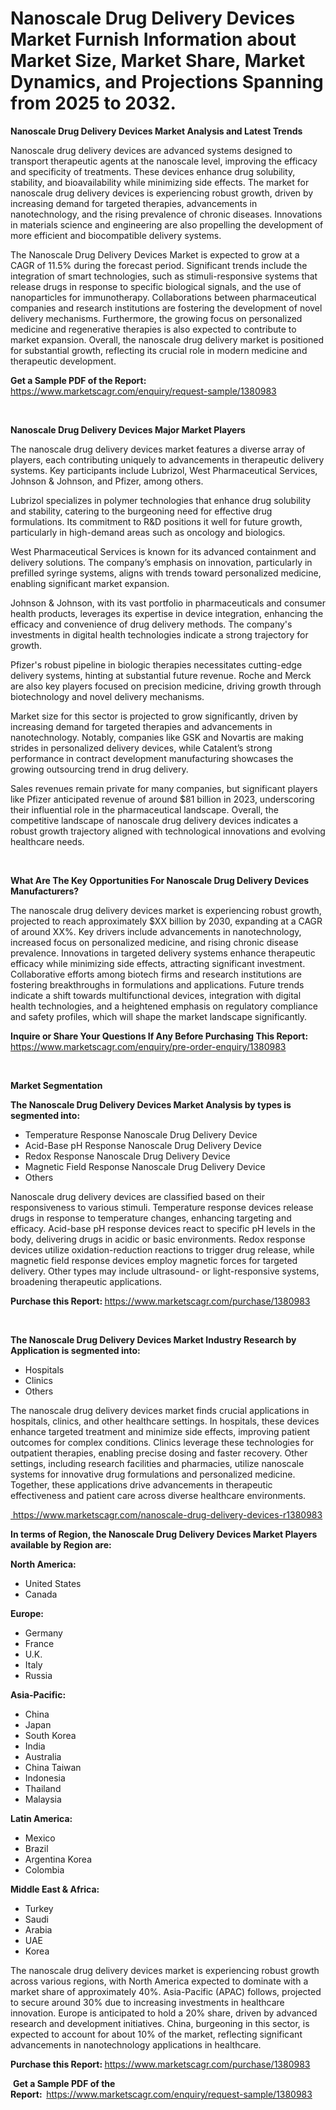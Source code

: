 <p><h1>Nanoscale Drug Delivery Devices Market Furnish Information about Market Size, Market Share, Market Dynamics, and Projections Spanning from 2025 to 2032.</h1></p><p><strong>Nanoscale Drug Delivery Devices Market Analysis and Latest Trends</strong></p>
<p><p>Nanoscale drug delivery devices are advanced systems designed to transport therapeutic agents at the nanoscale level, improving the efficacy and specificity of treatments. These devices enhance drug solubility, stability, and bioavailability while minimizing side effects. The market for nanoscale drug delivery devices is experiencing robust growth, driven by increasing demand for targeted therapies, advancements in nanotechnology, and the rising prevalence of chronic diseases. Innovations in materials science and engineering are also propelling the development of more efficient and biocompatible delivery systems.</p><p>The Nanoscale Drug Delivery Devices Market is expected to grow at a CAGR of 11.5% during the forecast period. Significant trends include the integration of smart technologies, such as stimuli-responsive systems that release drugs in response to specific biological signals, and the use of nanoparticles for immunotherapy. Collaborations between pharmaceutical companies and research institutions are fostering the development of novel delivery mechanisms. Furthermore, the growing focus on personalized medicine and regenerative therapies is also expected to contribute to market expansion. Overall, the nanoscale drug delivery market is positioned for substantial growth, reflecting its crucial role in modern medicine and therapeutic development.</p></p>
<p><strong>Get a Sample PDF of the Report:&nbsp;</strong> <a href="https://www.marketscagr.com/enquiry/request-sample/1380983?utm_campaign=3221&utm_medium=2&utm_source=Github&utm_content=ia&utm_term=14042025&utm_id=nanoscale-drug-delivery-devices">https://www.marketscagr.com/enquiry/request-sample/1380983</a></p>
<p>&nbsp;</p>
<p><strong>Nanoscale Drug Delivery Devices Major Market Players</strong></p>
<p><p>The nanoscale drug delivery devices market features a diverse array of players, each contributing uniquely to advancements in therapeutic delivery systems. Key participants include Lubrizol, West Pharmaceutical Services, Johnson & Johnson, and Pfizer, among others. </p><p>Lubrizol specializes in polymer technologies that enhance drug solubility and stability, catering to the burgeoning need for effective drug formulations. Its commitment to R&D positions it well for future growth, particularly in high-demand areas such as oncology and biologics.</p><p>West Pharmaceutical Services is known for its advanced containment and delivery solutions. The company’s emphasis on innovation, particularly in prefilled syringe systems, aligns with trends toward personalized medicine, enabling significant market expansion. </p><p>Johnson & Johnson, with its vast portfolio in pharmaceuticals and consumer health products, leverages its expertise in device integration, enhancing the efficacy and convenience of drug delivery methods. The company's investments in digital health technologies indicate a strong trajectory for growth.</p><p>Pfizer's robust pipeline in biologic therapies necessitates cutting-edge delivery systems, hinting at substantial future revenue. Roche and Merck are also key players focused on precision medicine, driving growth through biotechnology and novel delivery mechanisms.</p><p>Market size for this sector is projected to grow significantly, driven by increasing demand for targeted therapies and advancements in nanotechnology. Notably, companies like GSK and Novartis are making strides in personalized delivery devices, while Catalent’s strong performance in contract development manufacturing showcases the growing outsourcing trend in drug delivery.</p><p>Sales revenues remain private for many companies, but significant players like Pfizer anticipated revenue of around $81 billion in 2023, underscoring their influential role in the pharmaceutical landscape. Overall, the competitive landscape of nanoscale drug delivery devices indicates a robust growth trajectory aligned with technological innovations and evolving healthcare needs.</p></p>
<p>&nbsp;</p>
<p><strong>What Are The Key Opportunities For Nanoscale Drug Delivery Devices Manufacturers?</strong></p>
<p><p>The nanoscale drug delivery devices market is experiencing robust growth, projected to reach approximately $XX billion by 2030, expanding at a CAGR of around XX%. Key drivers include advancements in nanotechnology, increased focus on personalized medicine, and rising chronic disease prevalence. Innovations in targeted delivery systems enhance therapeutic efficacy while minimizing side effects, attracting significant investment. Collaborative efforts among biotech firms and research institutions are fostering breakthroughs in formulations and applications. Future trends indicate a shift towards multifunctional devices, integration with digital health technologies, and a heightened emphasis on regulatory compliance and safety profiles, which will shape the market landscape significantly.</p></p>
<p><strong>Inquire or Share Your Questions If Any Before Purchasing This Report:</strong> <a href="https://www.marketscagr.com/enquiry/pre-order-enquiry/1380983?utm_campaign=3221&utm_medium=2&utm_source=Github&utm_content=ia&utm_term=14042025&utm_id=nanoscale-drug-delivery-devices">https://www.marketscagr.com/enquiry/pre-order-enquiry/1380983</a></p>
<p>&nbsp;</p>
<p><strong>Market Segmentation</strong></p>
<p><strong>The Nanoscale Drug Delivery Devices Market Analysis by types is segmented into:</strong></p>
<p><ul><li>Temperature Response Nanoscale Drug Delivery Device</li><li>Acid-Base pH Response Nanoscale Drug Delivery Device</li><li>Redox Response Nanoscale Drug Delivery Device</li><li>Magnetic Field Response Nanoscale Drug Delivery Device</li><li>Others</li></ul></p>
<p><p>Nanoscale drug delivery devices are classified based on their responsiveness to various stimuli. Temperature response devices release drugs in response to temperature changes, enhancing targeting and efficacy. Acid-base pH response devices react to specific pH levels in the body, delivering drugs in acidic or basic environments. Redox response devices utilize oxidation-reduction reactions to trigger drug release, while magnetic field response devices employ magnetic forces for targeted delivery. Other types may include ultrasound- or light-responsive systems, broadening therapeutic applications.</p></p>
<p><strong>Purchase this Report:&nbsp;</strong><a href="https://www.marketscagr.com/purchase/1380983?utm_campaign=3221&utm_medium=2&utm_source=Github&utm_content=ia&utm_term=14042025&utm_id=nanoscale-drug-delivery-devices">https://www.marketscagr.com/purchase/1380983</a></p>
<p>&nbsp;</p>
<p><strong>The Nanoscale Drug Delivery Devices Market Industry Research by Application is segmented into:</strong></p>
<p><ul><li>Hospitals</li><li>Clinics</li><li>Others</li></ul></p>
<p><p>The nanoscale drug delivery devices market finds crucial applications in hospitals, clinics, and other healthcare settings. In hospitals, these devices enhance targeted treatment and minimize side effects, improving patient outcomes for complex conditions. Clinics leverage these technologies for outpatient therapies, enabling precise dosing and faster recovery. Other settings, including research facilities and pharmacies, utilize nanoscale systems for innovative drug formulations and personalized medicine. Together, these applications drive advancements in therapeutic effectiveness and patient care across diverse healthcare environments.</p></p>
<p><a href="https://www.marketscagr.com/nanoscale-drug-delivery-devices-r1380983?utm_campaign=3221&utm_medium=2&utm_source=Github&utm_content=ia&utm_term=14042025&utm_id=nanoscale-drug-delivery-devices">&nbsp;https://www.marketscagr.com/nanoscale-drug-delivery-devices-r1380983</a></p>
<p><strong>In terms of Region, the Nanoscale Drug Delivery Devices Market Players available by Region are:</strong></p>
<p>
    <p> <strong> North America: </strong>
        <ul>
            <li>United States</li>
            <li>Canada</li>
        </ul>
        </p> 
    <p> <strong> Europe: </strong>
        <ul>
            <li>Germany</li>
            <li>France</li>
            <li>U.K.</li>
            <li>Italy</li>
            <li>Russia</li>
        </ul>
        </p> 
    <p> <strong> Asia-Pacific: </strong>
        <ul>
            <li>China</li>
            <li>Japan</li>
            <li>South Korea</li>
            <li>India</li>
            <li>Australia</li>
            <li>China Taiwan</li>
            <li>Indonesia</li>
            <li>Thailand</li>
            <li>Malaysia</li>
        </ul>
        </p> 
    <p> <strong> Latin America: </strong>
        <ul>
            <li>Mexico</li>
            <li>Brazil</li>
            <li>Argentina Korea</li>
            <li>Colombia</li>
        </ul>
        </p> 
    <p> <strong> Middle East & Africa: </strong>
        <ul>
            <li>Turkey</li>
            <li>Saudi</li>
            <li>Arabia</li>
            <li>UAE</li>
            <li>Korea</li>
        </ul>
    </p>
    </p>
<p><p>The nanoscale drug delivery devices market is experiencing robust growth across various regions, with North America expected to dominate with a market share of approximately 40%. Asia-Pacific (APAC) follows, projected to secure around 30% due to increasing investments in healthcare innovation. Europe is anticipated to hold a 20% share, driven by advanced research and development initiatives. China, burgeoning in this sector, is expected to account for about 10% of the market, reflecting significant advancements in nanotechnology applications in healthcare.</p></p>
<p><strong>Purchase this Report: </strong><a href="https://www.marketscagr.com/purchase/1380983?utm_campaign=3221&utm_medium=2&utm_source=Github&utm_content=ia&utm_term=14042025&utm_id=nanoscale-drug-delivery-devices">https://www.marketscagr.com/purchase/1380983</a></p>
<p>&nbsp;<strong>Get a Sample PDF of the Report:&nbsp;&nbsp;</strong><a href="https://www.marketscagr.com/enquiry/request-sample/1380983?utm_campaign=3221&utm_medium=2&utm_source=Github&utm_content=ia&utm_term=14042025&utm_id=nanoscale-drug-delivery-devices">https://www.marketscagr.com/enquiry/request-sample/1380983</a></p>
<p><strong></strong></p>
<p><p></p><p></p><p></p></p>
